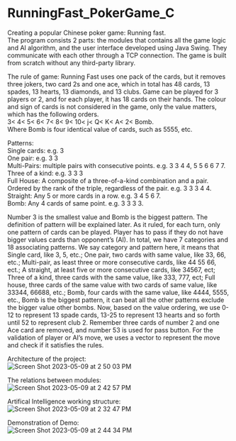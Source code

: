 # RunningFast_PokerGame_C

Creating a popular Chinese poker game: Running fast.  
The program consists 2 parts: the modules that contains all the game logic and AI algorithm, and the user interface developed using Java Swing. They communicate with each other through a TCP connection. The game is built from scratch without any third-party library.  

The rule of game:
Running Fast uses one pack of the cards, but it removes three jokers, two card 2s and one ace, which in total has 48 cards, 13 spades, 13 hearts, 13 diamonds, and 13 clubs. Game can be played for 3 players or 2, and for each player, it has 18 cards on their hands. The colour and sign of cards is not considered in the game, only the value matters, which has the following orders.  
3< 4< 5< 6< 7< 8< 9< 10< j< Q< K< A< 2< Bomb.  
Where Bomb is four identical value of cards, such as 5555, etc.  

Patterns:  
Single cards: e.g. 3  
One pair: e.g. 3 3  
Multi-Pairs: multiple pairs with consecutive points. e.g. 3 3 4 4, 5 5 6 6 7 7.  
Three of a kind: e.g. 3 3 3  
Full House: A composite of a three-of-a-kind combination and a pair. Ordered by the rank of the triple, regardless of the pair. e.g. 3 3 3 4 4.  
Straight: Any 5 or more cards in a row. e.g. 3 4 5 6 7.  
Bomb: Any 4 cards of same point. e.g. 3 3 3 3.  

Number 3 is the smallest value and Bomb is the biggest pattern. The definition of pattern will be explained later. As it ruled, for each turn, only one pattern of cards can be played. Player has to pass if they do not have bigger values cards than opponent’s (AI). In total, we have 7 categories and 18 associating patterns. We say category and pattern here, it means that Single card, like 3, 5, etc.; One pair, two cards with same value, like 33, 66, etc.; Multi-pair, as least three or more consecutive cards, like 44 55 66, ect.; A straight, at least five or more consecutive cards, like 34567, ect; Three of a kind, three cards with the same value, like 333, 777, ect; Full house, three cards of the same value with two cards of same value, like 33344, 66688, etc.; Bomb, four cards with the same value, like 4444, 5555, etc., Bomb is the biggest pattern, it can beat all the other patterns exclude the bigger value other bombs. Now, based on the value ordering, we use 0-12 to represent 13 spade cards, 13-25 to represent 13 hearts and so forth until 52 to represent club 2. Remember three cards of number 2 and one Ace card are removed, and number 53 is used for pass button. For the validation of player or AI’s move, we uses a vector to represent the move and check if it satisfies the rules.

Architecture of the project:  
![Screen Shot 2023-05-09 at 2 50 03 PM](https://github.com/btbbtzhang/RunningFast_PokerGame_C/assets/34163897/adbf5183-28d9-4364-b259-6d9ac5d3a452)


The relations between modules:  
![Screen Shot 2023-05-09 at 2 42 57 PM](https://github.com/btbbtzhang/RunningFast_PokerGame_C/assets/34163897/ddd08bb7-31de-4c5e-b1b5-d43f77c380ce)


Artifical Intelligence working structure:  
![Screen Shot 2023-05-09 at 2 32 47 PM](https://github.com/btbbtzhang/RunningFast_PokerGame_C/assets/34163897/61c2a141-c6e7-4bd9-8db3-dd18c5e61b00)


Demonstration of Demo:  
![Screen Shot 2023-05-09 at 2 44 34 PM](https://github.com/btbbtzhang/RunningFast_PokerGame_C/assets/34163897/a2d73813-a075-4a78-a1d0-355989817156)
